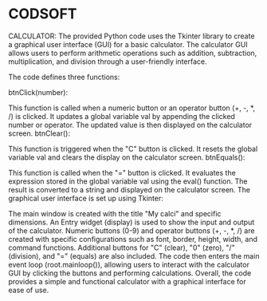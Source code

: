 # CODSOFT

CALCULATOR:
The provided Python code uses the Tkinter library to create a graphical user interface (GUI) for a basic calculator. The calculator GUI allows users to perform arithmetic operations such as addition, subtraction, multiplication, and division through a user-friendly interface.

The code defines three functions:

btnClick(number):

This function is called when a numeric button or an operator button (+, -, *, /) is clicked.
It updates a global variable val by appending the clicked number or operator.
The updated value is then displayed on the calculator screen.
btnClear():

This function is triggered when the "C" button is clicked.
It resets the global variable val and clears the display on the calculator screen.
btnEquals():

This function is called when the "=" button is clicked.
It evaluates the expression stored in the global variable val using the eval() function.
The result is converted to a string and displayed on the calculator screen.
The graphical user interface is set up using Tkinter:

The main window is created with the title "My calci" and specific dimensions.
An Entry widget (display) is used to show the input and output of the calculator.
Numeric buttons (0-9) and operator buttons (+, -, *, /) are created with specific configurations such as font, border, height, width, and command functions.
Additional buttons for "C" (clear), "0" (zero), "/" (division), and "=" (equals) are also included.
The code then enters the main event loop (root.mainloop()), allowing users to interact with the calculator GUI by clicking the buttons and performing calculations. Overall, the code provides a simple and functional calculator with a graphical interface for ease of use.
